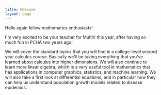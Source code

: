 ```yaml
---
title: Welcome
layout: page
---
```


Hello again fellow mathematics enthusiasts!  

I'm very excited to be your teacher for MultiV this year, after having so much
fun in PCHA two years ago!

We will cover the standard topics that you will find in a college-level second
year calculus course.  Basically we'll be taking everything that you've learned
about calculus into higher dimensions.  We will also continue to learn more
linear algebra, which is a very useful tool in mathematics that has
applications in computer graphics, statistics, and machine learning.  We will
also take a first look at differential equations, and in particular how they
can help us understand population growth models related to disease epidemics.


